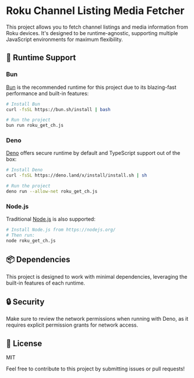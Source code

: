 # Roku Channel Listing Media Fetcher

This project allows you to fetch channel listings and media information from Roku devices. It's designed to be runtime-agnostic, supporting multiple JavaScript environments for maximum flexibility.

## 🚀 Runtime Support

### Bun
[Bun](https://bun.sh/) is the recommended runtime for this project due to its blazing-fast performance and built-in features:
```bash
# Install Bun
curl -fsSL https://bun.sh/install | bash

# Run the project
bun run roku_get_ch.js
```

### Deno
[Deno](https://deno.land/) offers secure runtime by default and TypeScript support out of the box:
```bash
# Install Deno
curl -fsSL https://deno.land/x/install/install.sh | sh

# Run the project
deno run --allow-net roku_get_ch.js
```

### Node.js
Traditional [Node.js](https://nodejs.org/) is also supported:
```bash
# Install Node.js from https://nodejs.org/
# Then run:
node roku_get_ch.js
```

## 📦 Dependencies
This project is designed to work with minimal dependencies, leveraging the built-in features of each runtime.

## 🔒 Security
Make sure to review the network permissions when running with Deno, as it requires explicit permission grants for network access.

## 📝 License
MIT

Feel free to contribute to this project by submitting issues or pull requests!
